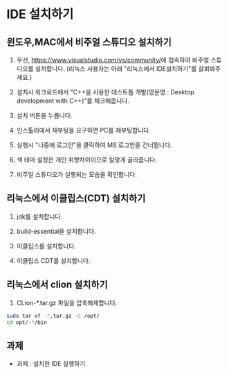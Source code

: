 # IDE 설치하기

## 윈도우,MAC에서 비주얼 스튜디오 설치하기

1. 우선, <https://www.visualstudio.com/vs/community/>에 접속하여 비주얼 스튜디오를 설치합니다. (리눅스 사용자는 아래 "리눅스에서 IDE설치하기"를 살펴봐주세요.)

1. 설치시 워크로드에서 "C++을 사용한 데스트톱 개발(영문명 : Desktop development with C++)"를 체크해줍니다.

1. 설치 버튼을 누릅니다.

1. 인스톨러에서 재부팅을 요구하면 PC를 재부팅합니다.

1. 실행시 "나중에 로그인"을 클릭하여 MS 로그인을 건너뜁니다.

1. 색 테마 설정은 개인 취향차이이므로 알맞게 골라줍니다.

1. 비주얼 스튜디오가 실행되는 모습을 확인합니다.

## 리눅스에서 이클립스(CDT) 설치하기

1. jdk를 설치합니다.

1. build-essential을 설치합니다.

1. 이클립스를 설치합니다.

1. 이클립스 CDT를 설치합니다.

## 리눅스에서 clion 설치하기

1. CLion-*.tar.gz 파일을 압축해제합니다.

```bash
sudo tar xf -*.tar.gz -C /opt/
cd opt/-*/bin
```

## 과제

* 과제 : 설치한 IDE 실행하기
